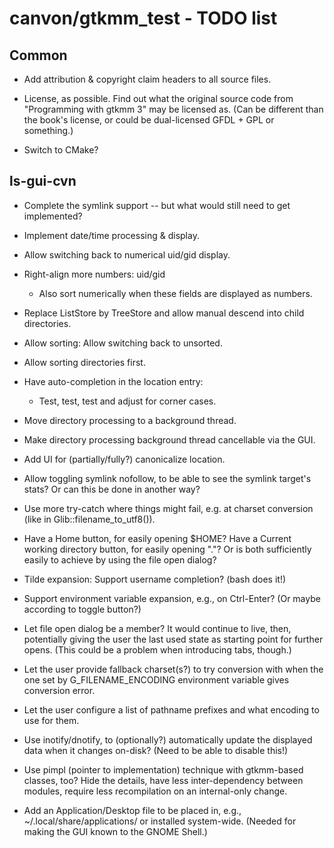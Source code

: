 # canvon/gtkmm\_test - TODO list


## Common

  * Add attribution & copyright claim headers to all source files.

  * License, as possible.  Find out what the original source code
    from "Programming with gtkmm 3" may be licensed as. (Can be
	different than the book's license, or could be dual-licensed
	GFDL + GPL or something.)

  * Switch to CMake?


## ls-gui-cvn

  * Complete the symlink support -- but what would still need to get implemented?

  * Implement date/time processing & display.

  * Allow switching back to numerical uid/gid display.

  * Right-align more numbers: uid/gid

    * Also sort numerically when these fields are displayed as numbers.

  * Replace ListStore by TreeStore and allow manual descend into child directories.

  * Allow sorting: Allow switching back to unsorted.

  * Allow sorting directories first.

  * Have auto-completion in the location entry:

    * Test, test, test and adjust for corner cases.

  * Move directory processing to a background thread.

  * Make directory processing background thread cancellable via the GUI.

  * Add UI for (partially/fully?) canonicalize location.

  * Allow toggling symlink nofollow, to be able to see the symlink target's stats?
    Or can this be done in another way?

  * Use more try-catch where things might fail, e.g. at charset conversion
    (like in Glib::filename_to_utf8()).

  * Have a Home button, for easily opening $HOME?
    Have a Current working directory button, for easily opening "."?
    Or is both sufficiently easily to achieve by using the file open dialog?

  * Tilde expansion: Support username completion? (bash does it!)

  * Support environment variable expansion, e.g., on Ctrl-Enter?
    (Or maybe according to toggle button?)

  * Let file open dialog be a member? It would continue to live, then,
    potentially giving the user the last used state as starting point
    for further opens. (This could be a problem when introducing tabs, though.)

  * Let the user provide fallback charset(s?) to try conversion with when
    the one set by G_FILENAME_ENCODING environment variable gives conversion
    error.

  * Let the user configure a list of pathname prefixes and what encoding
    to use for them.

  * Use inotify/dnotify, to (optionally?) automatically update the displayed data
    when it changes on-disk? (Need to be able to disable this!)

  * Use pimpl (pointer to implementation) technique with gtkmm-based classes,
    too? Hide the details, have less inter-dependency between modules,
    require less recompilation on an internal-only change.

  * Add an Application/Desktop file to be placed in, e.g.,
    ~/.local/share/applications/ or installed system-wide.
    (Needed for making the GUI known to the GNOME Shell.)

